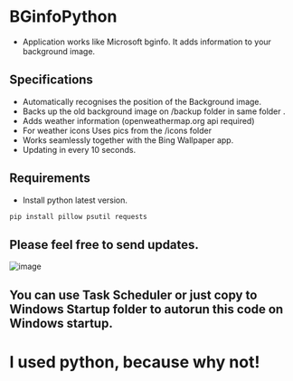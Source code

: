 # BGinfoPython
- Application works like Microsoft bginfo. It adds information to your background image.

## Specifications
- Automatically recognises the position of the Background image.
- Backs up the old background image on /backup folder in same folder .
- Adds weather information (openweathermap.org api required)
- For weather icons Uses pics from the /icons folder 
- Works seamlessly together with the Bing Wallpaper app.
- Updating in every 10 seconds.
  
## Requirements
- Install python latest version.
```bash
pip install pillow psutil requests
```

## Please feel free to send updates.

![image](https://github.com/user-attachments/assets/d5453278-1244-42ab-92af-1fe2f055c699)


## You can use Task Scheduler or just copy to Windows Startup folder to autorun this code on Windows startup.



# I used python, because why not!
